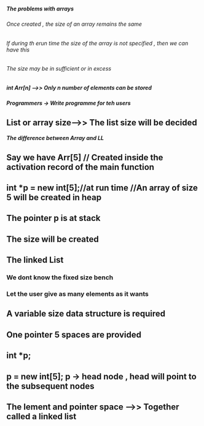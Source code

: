 ##### The problems with arrays



###### Once created , the size of an array remains the same

###### If during th erun time the size of the array is not specified , then we can have this

###### The size may be in sufficient or in excess




##### int Arr[n] -->> Only n number of elements can be stored

##### Programmers -> Write programme for teh users

## List or array size-->> The list size will be decided


##### The difference between Array and LL

## Say we have Arr[5] // Created inside the activation record of the main function
## 

## int *p = new int[5];//at run time //An array of size 5 will be created in heap
## The pointer p is at stack

## The size will be created 


## The linked List
### We dont know the fixed size bench
### Let the user give as many elements as it wants

## A variable size data structure is required

## One pointer 5 spaces are provided

## int *p;

## p = new int[5]; p -> head node , head will point to the subsequent nodes

## The lement and pointer space -->> Together called a linked list

###